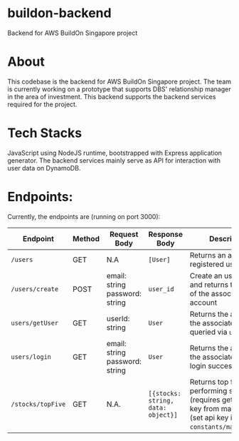 # buildon-backend
Backend for AWS BuildOn Singapore project

# About
This codebase is the backend for AWS BuildOn Singapore project. The team is currently working on a prototype that supports DBS' relationship manager in the area of investment. This backend supports the backend services required for the project.

# Tech Stacks
JavaScript using NodeJS runtime, bootstrapped with Express application generator. The backend services mainly serve as API for interaction with user data on DynamoDB.

# Endpoints:
Currently, the endpoints are (running on port 3000):

| Endpoint        | Method | Request Body                           | Response Body          | Description                                                                |
|-----------------|--------|--------------------------------|-------------------|----------------------------------------------------------------------------|
| `/users`        | GET    | N.A                            | `[User]`          | Returns an array of registered users                                       |
| `/users/create` | POST   | email: string password: string | `user_id`         | Create an user account and returns the `user_id` of the associated account |
| `users/getUser` | GET    | userId: string                | `User` | Returns the attribute of the associated user queried via `user_id`         |
| `users/login`   | GET    | email: string password: string | `User` | Returns the attribute of the associated user if login successful           |
| `/stocks/topFive` | GET   | N.A. | `[{stocks: string, data: object}]`         | Returns top five performing stocks (requires getting api key from market stack (set api key in `constants/marketStack`) |
